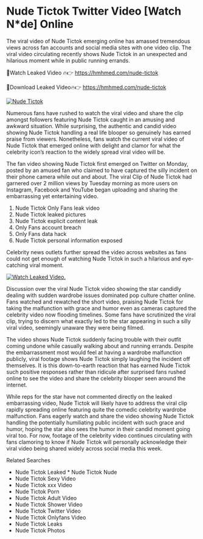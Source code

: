 ﻿# Nude Tictok Twitter Video [Watch N*de] Online

The viral video of ﻿Nude Tictok emerging online has amassed tremendous views across fan accounts and social media sites with one video clip. The viral video circulating recently shows ﻿Nude Tictok in an unexpected and hilarious moment while in public running errands. 

🔴Watch Leaked Video 🔥👉  https://hmhmed.com/nude-tictok 

🔴Download Leaked Video🔥👉  https://hmhmed.com/nude-tictok 

[![Nude Tictok](https://i.imgur.com/dJHk4Zq.gif)](https://hmhmed.com/nude-tictok)

Numerous fans have rushed to watch the viral video and share the clip amongst followers featuring ﻿Nude Tictok caught in an amusing and awkward situation. While surprising, the authentic and candid video showing ﻿Nude Tictok handling a real life blooper so genuinely has earned praise from viewers. Nonetheless, fans watch the current viral video of ﻿Nude Tictok that emerged online with delight and clamor for what the celebrity icon’s reaction to the widely spread viral video will be.

The fan video showing ﻿Nude Tictok first emerged on Twitter on Monday, posted by an amused fan who claimed to have captured the silly incident on their phone camera while out and about. The viral Clip of ﻿Nude Tictok had garnered over 2 million views by Tuesday morning as more users on Instagram, Facebook and YouTube began uploading and sharing the embarrassing yet entertaining video. 

1. ﻿Nude Tictok Only Fans leak video
2. ﻿Nude Tictok leaked pictures
3. ﻿Nude Tictok explicit content leak
4. Only Fans account breach
5. Only Fans data hack
6. ﻿Nude Tictok personal information exposed

Celebrity news outlets further spread the video across websites as fans could not get enough of watching ﻿Nude Tictok in such a hilarious and eye-catching viral moment. 

[![Watch Leaked Video.](https://miro.medium.com/v2/resize:fit:828/format:webp/1*cilzJN44JGOrTw9NJCrNHA.gif "Watch Leaked Video")](https://hmhmed.com/nude-tictok)

Discussion over the viral ﻿Nude Tictok video showing the star candidly dealing with sudden wardrobe issues dominated pop culture chatter online. Fans watched and rewatched the short video, praising ﻿Nude Tictok for taking the malfunction with grace and humor even as cameras captured the celebrity video now flooding timelines. Some fans have scrutinized the viral clip, trying to discern what exactly led to the star appearing in such a silly viral video, seemingly unaware they were being filmed.

The video shows ﻿Nude Tictok suddenly facing trouble with their outfit coming undone while casually walking about and running errands. Despite the embarrassment most would feel at having a wardrobe malfunction publicly, viral footage shows ﻿Nude Tictok simply laughing the incident off themselves. It is this down-to-earth reaction that has earned ﻿Nude Tictok such positive responses rather than ridicule after surprised fans rushed online to see the video and share the celebrity blooper seen around the internet.  

While reps for the star have not commented directly on the leaked embarrassing video, ﻿Nude Tictok will likely have to address the viral clip rapidly spreading online featuring quite the comedic celebrity wardrobe malfunction. Fans eagerly watch and share the video showing ﻿Nude Tictok handling the potentially humiliating public incident with such grace and humor, hoping the star also sees the humor in their candid moment going viral too. For now, footage of the celebrity video continues circulating with fans clamoring to know if ﻿Nude Tictok will personally acknowledge their viral video being shared widely across social media this week.

Related Searches
* ﻿Nude Tictok Leaked
﻿* Nude Tictok Nude
* ﻿Nude Tictok Sexy Video
* ﻿Nude Tictok xxx Video
* ﻿Nude Tictok Porn
* ﻿Nude Tictok Adult Video
* ﻿Nude Tictok Shower Video
* ﻿Nude Tictok Twitter Video
* ﻿Nude Tictok Onlyfans Video
* ﻿Nude Tictok Leaks
* ﻿Nude Tictok Photos